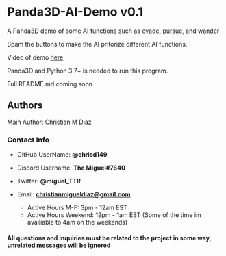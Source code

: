 # Panda3D-AI-Demo v0.1
A Panda3D demo of some AI functions such as evade, pursue, and wander

Spam the buttons to make the AI pritorize different AI functions.

Video of demo [here](https://www.youtube.com/watch?v=N_ijwWWjZuk&feature=youtu.be)

Panda3D and Python 3.7+ is needed to run this program.

Full README.md coming soon

<h2>Authors</h2>

Main Author: Christian M Diaz

<h3>Contact Info</h3>

*	GitHub UserName: **@chrisd149**

*	Discord Username: **The Miguel#7640**

*	Twitter: **@miguel_TTR**

* Email: **christianmigueldiaz@gmail.com**
	* Active Hours M-F: 3pm - 12am EST
	* Active Hours Weekend: 12pm - 1am EST (Some of the time im availiable to 4am on the weekends)

<h4>All questions and inquiries must be related to the project in some way, unrelated messages will be ignored</h4>


